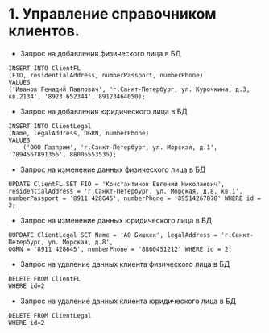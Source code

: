 # 1. Управление справочником клиентов.

- Запрос на добавления физического лица в БД
```
INSERT INTO ClientFL
(FIO, residentialAddress, numberPassport, numberPhone)
VALUES
('Иванов Генадий Павлович', 'г.Санкт-Петербург, ул. Курочкина, д.3, кв.2134', '8923 652344', 89123464050);
```
- Запрос на добавления юридического лица в БД
```
INSERT INTO ClientLegal
(Name, legalAddress, OGRN, numberPhone)
VALUES
    ('ООО Газприм', 'г.Санкт-Петербург, ул. Морская, д.1', '7894567891356', 88005553535);
```
- Запрос на изменение данных физического лица в БД
```
UPDATE ClientFL SET FIO = 'Константинов Евгений Николаевич', residentialAddress = 'г.Санкт-Петербург, ул. Морская, д.8, кв.1',
numberPassport = '8911 428645', numberPhone = '89514267878' WHERE id = 2;
```
- Запрос на изменение данных юридического лица в БД
```
UUPDATE ClientLegal SET Name = 'АО Бишкек', legalAddress = 'г.Санкт-Петербург, ул. Морская, д.8',
OGRN = '8911 428645', numberPhone = '8800451212' WHERE id = 2;
```
- Запрос на удаление данных клиента физического лица в БД
```
DELETE FROM ClientFL
WHERE id=2
```

- Запрос на удаление данных клиента юридического лица в БД
```
DELETE FROM ClientLegal
WHERE id=2
```